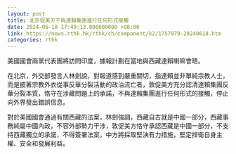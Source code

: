 ```yaml
---
layout: post
title: 北京促美方不與達賴集團進行任何形式接觸
date: 2024-06-18 17:49:13.000000000 +08:00
link: https://news.rthk.hk/rthk/ch/component/k2/1757979-20240618.htm
categories: rthk
---
```


美國國會兩黨代表團將訪問印度，據報計劃在當地與西藏達賴喇嘛會晤。

在北京，外交部發言人林劍說，對報道感到嚴重關切，指達賴並非單純宗教人士，而是披著宗教外衣從事反華分裂活動的政治流亡者，敦促美方充分認清達賴集團反華分裂本質，恪守在涉藏問題上的承諾，不與達賴集團進行任何形式的接觸，停止向外界發出錯誤信息。

對於美國國會通過有關西藏的法案，林劍強調，西藏自古就是中國一部分，西藏事務純屬中國內政，不容外部勢力干涉，敦促美方恪守承認西藏是中國一部分，不支持西藏獨立的承諾，不得簽署法案，中方將採取堅決有力措施，堅定捍衛自身主權、安全和發展利益。
